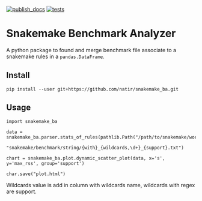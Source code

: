 [![publish_docs](https://github.com/natir/snakemake_ba/actions/workflows/docs.yml/badge.svg)](https://natir.github.io/snakemake_ba/)
[![tests](https://github.com/natir/snakemake_ba/actions/workflows/ci.yml/badge.svg)](https://github.com/natir/snakemake_ba/actions/workflows/ci.yml)

# Snakemake Benchmark Analyzer

A python package to found and merge benchmark file associate to a snakemake rules in a `pandas.DataFrame`.

## Install

```
pip install --user git+https://github.com/natir/snakemake_ba.git
```

## Usage

```
import snakemake_ba

data = snakemake_ba.parser.stats_of_rules(pathlib.Path("/path/to/snakemake/working/directory"),
                                          "snakemake/benchmark/string/{with}_{wildcards,\d+}_{support}.txt")

chart = snakemake_ba.plot.dynamic_scatter_plot(data, x='s', y='max_rss', group='support')

char.save("plot.html")
```

Wildcards value is add in column with wildcards name, wildcards with regex are support.
